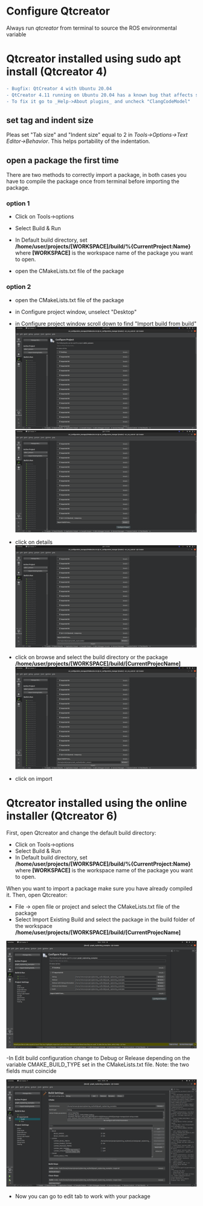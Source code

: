 # Configure Qtcreator

Always run _qtcreator_ from terminal to source the ROS environmental variable

# Qtcreator installed using sudo apt install (Qtcreator 4)

```diff
- Bugfix: QtCreator 4 with Ubuntu 20.04
- QtCreator 4.11 running on Ubuntu 20.04 has a known bug that affects semantic highlighting.
- To fix it go to _Help->About plugins_ and uncheck "ClangCodeModel"
```

## set tag and indent size

Pleas set "Tab size" and "Indent size" equal to 2 in _Tools->Options->Text Editor->Behavior_. This helps portability of the indentation.

## open a package the first time
There are two methods to correctly import a package, in both cases you have to compile the package once from terminal before importing the package.

### option 1

- Click on Tools->options

- Select Build & Run

- In Default build directory, set __/home/user/projects/**[WORKSPACE]**/build/%{CurrentProject:Name}__
where **[WORKSPACE]** is the workspace name of the package you want to open.

- open the CMakeLists.txt file of the package

### option 2


- open the CMakeLists.txt file of the package

- in Configure project window, unselect "Desktop"

- in Configure project window scroll down to find "Import build from build"
![alt text](images/configure_build01.png)
![alt text](images/configure_build02.png)

- click on details
![alt text](images/configure_build03.png)

- click on browse and select the build directory or the package __/home/user/projects/**[WORKSPACE]**/build/[CurrentProjecName]__
![alt text](images/configure_build04.png)

- click on import

# Qtcreator installed using the online installer (Qtcreator 6)
First, open Qtcreator and change the default build directory:

- Click on Tools->options
- Select Build & Run
- In Default build directory, set __/home/user/projects/**[WORKSPACE]**/build/%{CurrentProject:Name}__
where **[WORKSPACE]** is the workspace name of the package you want to open.

When you want to import a package make sure you have already compiled it.
Then, open Qtcreator:

- File -> open file or project and select the CMakeLists.txt file of the package
- Select Import Existing Build and select the package in the build folder of the workspace
__/home/user/projects/**[WORKSPACE]**/build/[CurrentProjecName]__

![alt text](images/nerd_configure_project.png)

-In Edit build configuration change to Debug or Release depending on the variable CMAKE_BUILD_TYPE set in the CMakeLists.txt file. Note: the two fields must coincide

![alt text](images/nerd_import_build.png)

- Now you can go to edit tab to work with your package
